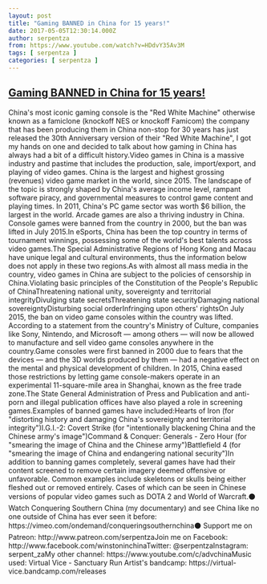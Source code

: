```yaml
---
layout: post
title: "Gaming BANNED in China for 15 years!"
date: 2017-05-05T12:30:14.000Z
author: serpentza
from: https://www.youtube.com/watch?v=HDdvY35Av3M
tags: [ serpentza ]
categories: [ serpentza ]
---
```

<!--1493987414000-->
[Gaming BANNED in China for 15 years!](https://www.youtube.com/watch?v=HDdvY35Av3M)
------

<div>
China's most iconic gaming console is the "Red White Machine" otherwise known as a famiclone (knockoff NES or knockoff Famicom) the company that has been producing them in China non-stop for 30 years has just released the 30th Anniversary version of their "Red White Machine", I got my hands on one and decided to talk about how gaming in China has always had a bit of a difficult history.Video games in China is a massive industry and pastime that includes the production, sale, import/export, and playing of video games. China is the largest and highest grossing (revenues) video game market in the world, since 2015. The landscape of the topic is strongly shaped by China's average income level, rampant software piracy, and governmental measures to control game content and playing times. In 2011, China's PC game sector was worth $6 billion, the largest in the world. Arcade games are also a thriving industry in China. Console games were banned from the country in 2000, but the ban was lifted in July 2015.In eSports, China has been the top country in terms of tournament winnings, possessing some of the world's best talents across video games.The Special Administrative Regions of Hong Kong and Macau have unique legal and cultural environments, thus the information below does not apply in these two regions.As with almost all mass media in the country, video games in China are subject to the policies of censorship in China.Violating basic principles of the Constitution of the People's Republic of ChinaThreatening national unity, sovereignty and territorial integrityDivulging state secretsThreatening state securityDamaging national sovereigntyDisturbing social orderInfringing upon others' rightsOn July 2015, the ban on video game consoles within the country was lifted. According to a statement from the country's Ministry of Culture, companies like Sony, Nintendo, and Microsoft — among others — will now be allowed to manufacture and sell video game consoles anywhere in the country.Game consoles were first banned in 2000 due to fears that the devices — and the 3D worlds produced by them — had a negative effect on the mental and physical development of children. In 2015, China eased those restrictions by letting game console-makers operate in an experimental 11-square-mile area in Shanghai, known as the free trade zone.The State General Administration of Press and Publication and anti-porn and illegal publication offices have also played a role in screening games.Examples of banned games have included:Hearts of Iron (for "distorting history and damaging China's sovereignty and territorial integrity")I.G.I.-2: Covert Strike (for "intentionally blackening China and the Chinese army's image")Command & Conquer: Generals - Zero Hour (for "smearing the image of China and the Chinese army")Battlefield 4 (for "smearing the image of China and endangering national security")In addition to banning games completely, several games have had their content screened to remove certain imagery deemed offensive or unfavorable. Common examples include skeletons or skulls being either fleshed out or removed entirely. Cases of which can be seen in Chinese versions of popular video games such as DOTA 2 and World of Warcraft.⚫ Watch Conquering Southern China (my documentary) and see China like no one outside of China has ever seen it before: https://vimeo.com/ondemand/conqueringsouthernchina⚫ Support me on Patreon: http://www.patreon.com/serpentzaJoin me on Facebook: http://www.facebook.com/winstoninchinaTwitter: @serpentzaInstagram: serpent_zaMy other channel: https://www.youtube.com/c/advchinaMusic used: Virtual Vice - Sanctuary Run Artist's bandcamp: https://virtual-vice.bandcamp.com/releases
</div>
